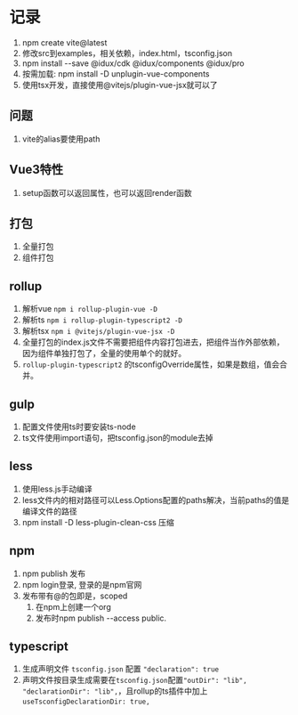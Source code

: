 # 记录

1. npm create vite@latest
2. 修改src到examples，相关依赖，index.html，tsconfig.json
3. npm install --save @idux/cdk @idux/components @idux/pro
4. 按需加载: npm install -D unplugin-vue-components
5. 使用tsx开发，直接使用@vitejs/plugin-vue-jsx就可以了

## 问题

1. vite的alias要使用path

## Vue3特性

1. setup函数可以返回属性，也可以返回render函数

## 打包

1. 全量打包
2. 组件打包

## rollup

1. 解析vue `npm i rollup-plugin-vue -D`
2. 解析ts `npm i rollup-plugin-typescript2 -D`
3. 解析tsx `npm i @vitejs/plugin-vue-jsx -D`
4. 全量打包的index.js文件不需要把组件内容打包进去，把组件当作外部依赖，因为组件单独打包了，全量的使用单个的就好。
5. `rollup-plugin-typescript2` 的tsconfigOverride属性，如果是数组，值会合并。

## gulp

1. 配置文件使用ts时要安装ts-node
2. ts文件使用import语句，把tsconfig.json的module去掉

## less

1. 使用less.js手动编译
2. less文件内的相对路径可以Less.Options配置的paths解决，当前paths的值是编译文件的路径
3. npm install -D less-plugin-clean-css 压缩

## npm

1. npm publish 发布
2. npm login登录, 登录的是npm官网
3. 发布带有@的包即是，scoped
   1. 在npm上创建一个org
   2. 发布时npm publish --access public.

## typescript

1. 生成声明文件 `tsconfig.json` 配置 `"declaration": true`
2. 声明文件按目录生成需要在`tsconfig.json`配置`"outDir": "lib", "declarationDir": "lib",`，且rollup的ts插件中加上`useTsconfigDeclarationDir: true,`
